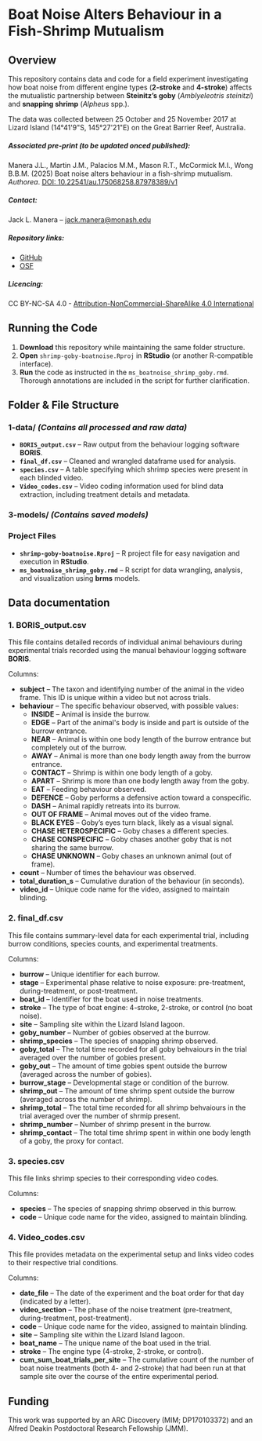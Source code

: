 # Boat Noise Alters Behaviour in a Fish-Shrimp Mutualism  

## Overview  

This repository contains data and code for a field experiment investigating how boat noise from different engine types (**2-stroke** and **4-stroke**) affects the mutualistic partnership between **Steinitz’s goby** (*Amblyeleotris steinitzi*) and **snapping shrimp** (*Alpheus* spp.).  

The data was collected between 25 October and 25 November 2017 at Lizard Island (14°41'9"S, 145°27'21"E) on the Great Barrier Reef, Australia.

##### Associated pre-print (to be updated onced published): 
Manera J.L., Martin J.M., Palacios M.M., Mason R.T., McCormick M.I., Wong B.B.M. (2025) Boat noise alters behaviour in a fish-shrimp mutualism. *Authorea*. [DOI: 10.22541/au.175068258.87978389/v1](https://doi.org/10.22541/au.175068258.87978389/v1)

##### Contact:
Jack L. Manera – [jack.manera@monash.edu](mailto:jack.manera@monash.edu)

##### Repository links:
- [GitHub](https://github.com/JLManera/shrimp_goby_boatnoise)
- [OSF](https://osf.io/3x5yf/?view_only=dff0b2d2661142f7bab5e4d69cdbd75a)

##### Licencing:
CC BY-NC-SA 4.0 - [Attribution-NonCommercial-ShareAlike 4.0 International](https://creativecommons.org/licenses/by-nc-sa/4.0/)

## Running the Code  

1. **Download** this repository while maintaining the same folder structure.  
2. **Open** `shrimp-goby-boatnoise.Rproj` in **RStudio** (or another R-compatible interface).  
3. **Run** the code as instructed in the `ms_boatnoise_shrimp_goby.rmd`. Thorough annotations are included in the script for further clarification.  

## Folder & File Structure  

### **1-data/** _(Contains all processed and raw data)_  
- **`BORIS_output.csv`** – Raw output from the behaviour logging software **BORIS**.  
- **`final_df.csv`** – Cleaned and wrangled dataframe used for analysis.  
- **`species.csv`** – A table specifying which shrimp species were present in each blinded video.  
- **`Video_codes.csv`** – Video coding information used for blind data extraction, including treatment details and metadata.  

### **3-models/** _(Contains saved models)_  

### **Project Files**  
- **`shrimp-goby-boatnoise.Rproj`** – R project file for easy navigation and execution in **RStudio**.  
- **`ms_boatnoise_shrimp_goby.rmd`** – R script for data wrangling, analysis, and visualization using **brms** models. 

## Data documentation

### 1. BORIS_output.csv

This file contains detailed records of individual animal behaviours during experimental trials recorded using the manual behaviour logging software **BORIS**.

Columns:

- **subject** – The taxon and identifying number of the animal in the video frame. This ID is unique within a video but not across trials.
- **behaviour** – The specific behaviour observed, with possible values:
  - **INSIDE** – Animal is inside the burrow.
  - **EDGE** – Part of the animal's body is inside and part is outside of the burrow entrance.
  - **NEAR** – Animal is within one body length of the burrow entrance but completely out of the burrow.
  - **AWAY** – Animal is more than one body length away from the burrow entrance.
  - **CONTACT** – Shrimp is within one body length of a goby.
  - **APART** – Shrimp is more than one body length away from the goby.
  - **EAT** – Feeding behaviour observed.
  - **DEFENCE** – Goby performs a defensive action toward a conspecific.
  - **DASH** – Animal rapidly retreats into its burrow.
  - **OUT OF FRAME** – Animal moves out of the video frame.
  - **BLACK EYES** – Goby’s eyes turn black, likely as a visual signal.
  - **CHASE HETEROSPECIFIC** – Goby chases a different species.
  - **CHASE CONSPECIFIC** – Goby chases another goby that is not sharing the same burrow.
  - **CHASE UNKNOWN** – Goby chases an unknown animal (out of frame).
- **count** – Number of times the behaviour was observed.
- **total_duration_s** – Cumulative duration of the behaviour (in seconds).
- **video_id** – Unique code name for the video, assigned to maintain blinding.

### 2. final_df.csv

This file contains summary-level data for each experimental trial, including burrow conditions, species counts, and experimental treatments.

Columns:

- **burrow** – Unique identifier for each burrow.
- **stage** – Experimental phase relative to noise exposure: pre-treatment, during-treatment, or post-treatment.
- **boat_id** – Identifier for the boat used in noise treatments.
- **stroke** – The type of boat engine: 4-stroke, 2-stroke, or control (no boat noise).
- **site** – Sampling site within the Lizard Island lagoon.
- **goby_number** – Number of gobies observed at the burrow.
- **shrimp_species** – The species of snapping shrimp observed.
- **goby_total** – The total time recorded for all goby behvaiours in the trial averaged over the number of gobies present.
- **goby_out** – The amount of time gobies spent outside the burrow (averaged across the number of gobies).
- **burrow_stage** – Developmental stage or condition of the burrow.
- **shrimp_out** – The amount of time shrimp spent outside the burrow (averaged across the number of shrimp).
- **shrimp_total** – The total time recorded for all shrimp behvaiours in the trial averaged over the number of shrmip present.
- **shrimp_number** – Number of shrimp present in the burrow.
- **shrimp_contact** – The total time shrimp spent in within one body length of a goby, the proxy for contact.

### 3. species.csv

This file links shrimp species to their corresponding video codes.

Columns:

- **species** – The species of snapping shrimp observed in this burrow.
- **code** – Unique code name for the video, assigned to maintain blinding.

### 4. Video_codes.csv

This file provides metadata on the experimental setup and links video codes to their respective trial conditions. 

Columns:

- **date_file** – The date of the experiment and the boat order for that day (indicated by a letter).
- **video_section** – The phase of the noise treatment (pre-treatment, during-treatment, post-treatment).
- **code** – Unique code name for the video, assigned to maintain blinding.
- **site** – Sampling site within the Lizard Island lagoon.
- **boat_name** – The unique name of the boat used in the trial.
- **stroke** – The engine type (4-stroke, 2-stroke, or control).
- **cum_sum_boat_trials_per_site** – The cumulative count of the number of boat noise treatments (both 4- and 2-stroke) that had been run at that sample site over the course of the entire experimental period.

## Funding

This work was supported by an ARC Discovery (MIM; DP170103372) and an Alfred Deakin Postdoctoral Research Fellowship (JMM).






